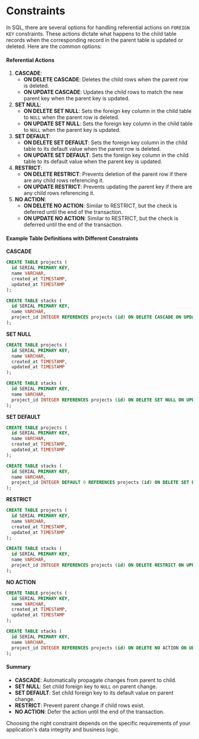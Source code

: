 # Constraints

In SQL, there are several options for handling referential actions on `FOREIGN KEY` constraints. These actions dictate what happens to the child table records when the corresponding record in the parent table is updated or deleted. Here are the common options:

#### Referential Actions

1. **CASCADE**:
   * **ON DELETE CASCADE**: Deletes the child rows when the parent row is deleted.
   * **ON UPDATE CASCADE**: Updates the child rows to match the new parent key when the parent key is updated.
2. **SET NULL**:
   * **ON DELETE SET NULL**: Sets the foreign key column in the child table to `NULL` when the parent row is deleted.
   * **ON UPDATE SET NULL**: Sets the foreign key column in the child table to `NULL` when the parent key is updated.
3. **SET DEFAULT**:
   * **ON DELETE SET DEFAULT**: Sets the foreign key column in the child table to its default value when the parent row is deleted.
   * **ON UPDATE SET DEFAULT**: Sets the foreign key column in the child table to its default value when the parent key is updated.
4. **RESTRICT**:
   * **ON DELETE RESTRICT**: Prevents deletion of the parent row if there are any child rows referencing it.
   * **ON UPDATE RESTRICT**: Prevents updating the parent key if there are any child rows referencing it.
5. **NO ACTION**:
   * **ON DELETE NO ACTION**: Similar to RESTRICT, but the check is deferred until the end of the transaction.
   * **ON UPDATE NO ACTION**: Similar to RESTRICT, but the check is deferred until the end of the transaction.

#### Example Table Definitions with Different Constraints

**CASCADE**

```sql
CREATE TABLE projects (
  id SERIAL PRIMARY KEY,
  name VARCHAR,
  created_at TIMESTAMP,
  updated_at TIMESTAMP
);

CREATE TABLE stacks (
  id SERIAL PRIMARY KEY,
  name VARCHAR,
  project_id INTEGER REFERENCES projects (id) ON DELETE CASCADE ON UPDATE CASCADE
);
```

**SET NULL**

```sql
CREATE TABLE projects (
  id SERIAL PRIMARY KEY,
  name VARCHAR,
  created_at TIMESTAMP,
  updated_at TIMESTAMP
);

CREATE TABLE stacks (
  id SERIAL PRIMARY KEY,
  name VARCHAR,
  project_id INTEGER REFERENCES projects (id) ON DELETE SET NULL ON UPDATE SET NULL
);
```

**SET DEFAULT**

```sql
CREATE TABLE projects (
  id SERIAL PRIMARY KEY,
  name VARCHAR,
  created_at TIMESTAMP,
  updated_at TIMESTAMP
);

CREATE TABLE stacks (
  id SERIAL PRIMARY KEY,
  name VARCHAR,
  project_id INTEGER DEFAULT 0 REFERENCES projects (id) ON DELETE SET DEFAULT ON UPDATE SET DEFAULT
);
```

**RESTRICT**

```sql
CREATE TABLE projects (
  id SERIAL PRIMARY KEY,
  name VARCHAR,
  created_at TIMESTAMP,
  updated_at TIMESTAMP
);

CREATE TABLE stacks (
  id SERIAL PRIMARY KEY,
  name VARCHAR,
  project_id INTEGER REFERENCES projects (id) ON DELETE RESTRICT ON UPDATE RESTRICT
);
```

**NO ACTION**

```sql
CREATE TABLE projects (
  id SERIAL PRIMARY KEY,
  name VARCHAR,
  created_at TIMESTAMP,
  updated_at TIMESTAMP
);

CREATE TABLE stacks (
  id SERIAL PRIMARY KEY,
  name VARCHAR,
  project_id INTEGER REFERENCES projects (id) ON DELETE NO ACTION ON UPDATE NO ACTION
);
```

#### Summary

* **CASCADE**: Automatically propagate changes from parent to child.
* **SET NULL**: Set child foreign key to `NULL` on parent change.
* **SET DEFAULT**: Set child foreign key to its default value on parent change.
* **RESTRICT**: Prevent parent change if child rows exist.
* **NO ACTION**: Defer the action until the end of the transaction.

Choosing the right constraint depends on the specific requirements of your application's data integrity and business logic.
